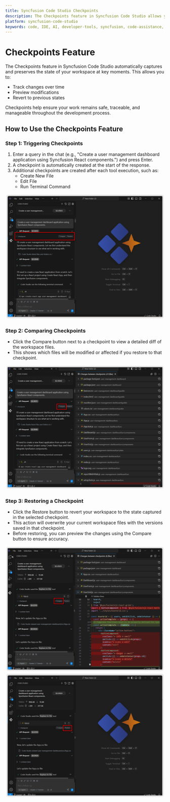 ```yaml
---
title: Syncfusion Code Studio Checkpoints
description: The Checkpoints feature in Syncfusion Code Studio allows you to automatically track, preview, and restore your workspace state at key moments.
platform: syncfusion-code-studio
keywords: code, IDE, AI, developer-tools, syncfusion, code-assistance, productivity, checkpoints, versioning, history, workspace, file-recovery, diff, restore
---
```


# Checkpoints Feature

The Checkpoints feature in Syncfusion Code Studio automatically captures and preserves the state of your workspace at key moments. This allows you to:
- Track changes over time
- Preview modifications
- Revert to previous states

Checkpoints help ensure your work remains safe, traceable, and manageable throughout the development process.

## How to Use the Checkpoints Feature

### Step 1: Triggering Checkpoints
1. Enter a query in the chat (e.g., "Create a user management dashboard application using Syncfusion React components.") and press Enter.
2. A checkpoint is automatically created at the start of the response.
3. Additional checkpoints are created after each tool execution, such as:
    - Create New File
    - Edit File
    - Run Terminal Command

<img src="./feature-images/check1.png" alt="check1"  />

### Step 2: Comparing Checkpoints
- Click the Compare button next to a checkpoint to view a detailed diff of the workspace files.
- This shows which files will be modified or affected if you restore to that checkpoint.

<img src="./feature-images/check2.png" alt="check2"  />

### Step 3: Restoring a Checkpoint
- Click the Restore button to revert your workspace to the state captured in the selected checkpoint.
- This action will overwrite your current workspace files with the versions saved in that checkpoint.
- Before restoring, you can preview the changes using the Compare button to ensure accuracy.

<img src="./feature-images/check3.png" alt="check3"  />

<img src="./feature-images/check4.png" alt="check4"  />
